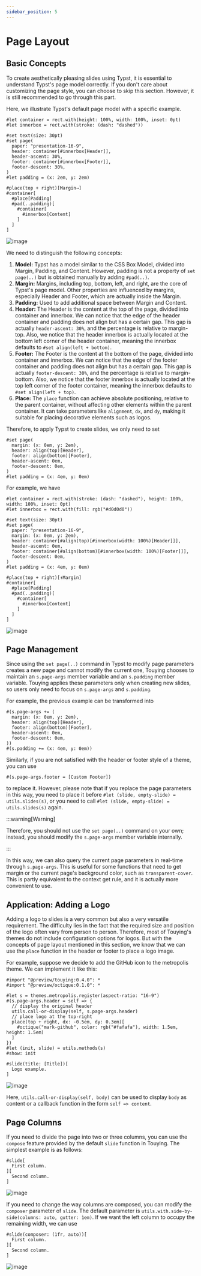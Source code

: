 ```yaml
---
sidebar_position: 5
---
```


# Page Layout

## Basic Concepts

To create aesthetically pleasing slides using Typst, it is essential to understand Typst's page model correctly. If you don't care about customizing the page style, you can choose to skip this section. However, it is still recommended to go through this part.

Here, we illustrate Typst's default page model with a specific example.

```typst
#let container = rect.with(height: 100%, width: 100%, inset: 0pt)
#let innerbox = rect.with(stroke: (dash: "dashed"))

#set text(size: 30pt)
#set page(
  paper: "presentation-16-9",
  header: container[#innerbox[Header]],
  header-ascent: 30%,
  footer: container[#innerbox[Footer]],
  footer-descent: 30%,
)
#let padding = (x: 2em, y: 2em)

#place(top + right)[Margin→]
#container[
  #place[Padding]
  #pad(..padding)[
    #container[
      #innerbox[Content]
    ]
  ]
]
```

![image](https://github.com/touying-typ/touying/assets/34951714/6cbb1092-c733-41b6-a15d-822ce970ef13)

We need to distinguish the following concepts:

1. **Model:** Typst has a model similar to the CSS Box Model, divided into Margin, Padding, and Content. However, padding is not a property of `set page(..)` but is obtained manually by adding `#pad(..)`.
2. **Margin:** Margins, including top, bottom, left, and right, are the core of Typst's page model. Other properties are influenced by margins, especially Header and Footer, which are actually inside the Margin.
3. **Padding:** Used to add additional space between Margin and Content.
4. **Header:** The Header is the content at the top of the page, divided into container and innerbox. We can notice that the edge of the header container and padding does not align but has a certain gap. This gap is actually `header-ascent: 30%`, and the percentage is relative to margin-top. Also, we notice that the header innerbox is actually located at the bottom left corner of the header container, meaning the innerbox defaults to `#set align(left + bottom)`.
5. **Footer:** The Footer is the content at the bottom of the page, divided into container and innerbox. We can notice that the edge of the footer container and padding does not align but has a certain gap. This gap is actually `footer-descent: 30%`, and the percentage is relative to margin-bottom. Also, we notice that the footer innerbox is actually located at the top left corner of the footer container, meaning the innerbox defaults to `#set align(left + top)`.
6. **Place:** The `place` function can achieve absolute positioning, relative to the parent container, without affecting other elements within the parent container. It can take parameters like `alignment`, `dx`, and `dy`, making it suitable for placing decorative elements such as logos.

Therefore, to apply Typst to create slides, we only need to set

```typst
#set page(
  margin: (x: 0em, y: 2em),
  header: align(top)[Header],
  footer: align(bottom)[Footer],
  header-ascent: 0em,
  footer-descent: 0em,
)
#let padding = (x: 4em, y: 0em)
```

For example, we have

```typst
#let container = rect.with(stroke: (dash: "dashed"), height: 100%, width: 100%, inset: 0pt)
#let innerbox = rect.with(fill: rgb("#d0d0d0"))

#set text(size: 30pt)
#set page(
  paper: "presentation-16-9",
  margin: (x: 0em, y: 2em),
  header: container[#align(top)[#innerbox(width: 100%)[Header]]],
  header-ascent: 0em,
  footer: container[#align(bottom)[#innerbox(width: 100%)[Footer]]],
  footer-descent: 0em,
)
#let padding = (x: 4em, y: 0em)

#place(top + right)[↑Margin]
#container[
  #place[Padding]
  #pad(..padding)[
    #container[
      #innerbox[Content]
    ]
  ]
]
```

![image](https://github.com/touying-typ/touying/assets/34951714/6127d231-86f3-4262-b7c6-b199d47ae12b)

## Page Management

Since using the `set page(..)` command in Typst to modify page parameters creates a new page and cannot modify the current one, Touying chooses to maintain an `s.page-args` member variable and an `s.padding` member variable. Touying applies these parameters only when creating new slides, so users only need to focus on `s.page-args` and `s.padding`.

For example, the previous example can be transformed into

```typst
#(s.page-args += (
  margin: (x: 0em, y: 2em),
  header: align(top)[Header],
  footer: align(bottom)[Footer],
  header-ascent: 0em,
  footer-descent: 0em,
))
#(s.padding += (x: 4em, y: 0em))
```

Similarly, if you are not satisfied with the header or footer style of a theme, you can use

```typst
#(s.page-args.footer = [Custom Footer])
```

to replace it. However, please note that if you replace the page parameters in this way, you need to place it before `#let (slide, empty-slide) = utils.slides(s)`, or you need to call `#let (slide, empty-slide) = utils.slides(s)` again.

:::warning[Warning]

Therefore, you should not use the `set page(..)` command on your own; instead, you should modify the `s.page-args` member variable internally.

:::

In this way, we can also query the current page parameters in real-time through `s.page-args`. This is useful for some functions that need to get margin or the current page's background color, such as `transparent-cover`. This is partly equivalent to the context get rule, and it is actually more convenient to use.

## Application: Adding a Logo

Adding a logo to slides is a very common but also a very versatile requirement. The difficulty lies in the fact that the required size and position of the logo often vary from person to person. Therefore, most of Touying's themes do not include configuration options for logos. But with the concepts of page layout mentioned in this section, we know that we can use the `place` function in the header or footer to place a logo image.

For example, suppose we decide to add the GitHub icon to the metropolis theme. We can implement it like this:

```typst
#import "@preview/touying:0.4.0": *
#import "@preview/octique:0.1.0": *

#let s = themes.metropolis.register(aspect-ratio: "16-9")
#(s.page-args.header = self => {
  // display the original header
  utils.call-or-display(self, s.page-args.header)
  // place logo at the top-right
  place(top + right, dx: -0.5em, dy: 0.3em)[
    #octique("mark-github", color: rgb("#fafafa"), width: 1.5em, height: 1.5em)
  ]
})
#let (init, slide) = utils.methods(s)
#show: init

#slide(title: [Title])[
  Logo example.
]
```

![image](https://github.com/touying-typ/touying/assets/34951714/055d77e7-5087-4248-b969-d8ef9d50c54b)

Here, `utils.call-or-display(self, body)` can be used to display `body` as content or a callback function in the form `self => content`.

## Page Columns

If you need to divide the page into two or three columns, you can use the `compose` feature provided by the default `slide` function in Touying. The simplest example is as follows:

```typst
#slide[
  First column.
][
  Second column.
]
```

![image](https://github.com/touying-typ/touying/assets/34951714/a39f88a2-f1ba-4420-8f78-6a0fc644704e)

If you need to change the way columns are composed, you can modify the `composer` parameter of `slide`. The default parameter is `utils.with.side-by-side(columns: auto, gutter: 1em)`. If we want the left column to occupy the remaining width, we can use

```typst
#slide(composer: (1fr, auto))[
  First column.
][
  Second column.
]
```

![image](https://github.com/touying-typ/touying/assets/34951714/aa84192a-4082-495d-9773-b06df32ab8dc)

